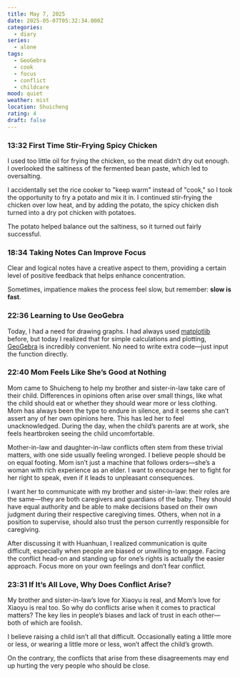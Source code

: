 ```yaml
---
title: May 7, 2025
date: 2025-05-07T05:32:34.000Z
categories:
  - diary
series:
  - alone
tags:
  - GeoGebra
  - cook
  - focus
  - conflict
  - childcare
mood: quiet
weather: mist
location: Shuicheng
rating: 4
draft: false
---
```


### 13:32 First Time Stir-Frying Spicy Chicken  

I used too little oil for frying the chicken, so the meat didn’t dry out enough. I overlooked the saltiness of the fermented bean paste, which led to oversalting.  

I accidentally set the rice cooker to "keep warm" instead of "cook," so I took the opportunity to fry a potato and mix it in. I continued stir-frying the chicken over low heat, and by adding the potato, the spicy chicken dish turned into a dry pot chicken with potatoes.  

The potato helped balance out the saltiness, so it turned out fairly successful.  

### 18:34 Taking Notes Can Improve Focus  

Clear and logical notes have a creative aspect to them, providing a certain level of positive feedback that helps enhance concentration.  

Sometimes, impatience makes the process feel slow, but remember: **slow is fast**.  

### 22:36 Learning to Use GeoGebra  

Today, I had a need for drawing graphs. I had always used [matplotlib](https://matplotlib.online/) before, but today I realized that for simple calculations and plotting, [GeoGebra](https://www.geogebra.org/) is incredibly convenient. No need to write extra code—just input the function directly.  

### 22:40 Mom Feels Like She’s Good at Nothing  

Mom came to Shuicheng to help my brother and sister-in-law take care of their child. Differences in opinions often arise over small things, like what the child should eat or whether they should wear more or less clothing. Mom has always been the type to endure in silence, and it seems she can’t assert any of her own opinions here. This has led her to feel unacknowledged. During the day, when the child’s parents are at work, she feels heartbroken seeing the child uncomfortable.  

Mother-in-law and daughter-in-law conflicts often stem from these trivial matters, with one side usually feeling wronged. I believe people should be on equal footing. Mom isn’t just a machine that follows orders—she’s a woman with rich experience as an elder. I want to encourage her to fight for her right to speak, even if it leads to unpleasant consequences.  

I want her to communicate with my brother and sister-in-law: their roles are the same—they are both caregivers and guardians of the baby. They should have equal authority and be able to make decisions based on their own judgment during their respective caregiving times. Others, when not in a position to supervise, should also trust the person currently responsible for caregiving.  

After discussing it with Huanhuan, I realized communication is quite difficult, especially when people are biased or unwilling to engage. Facing the conflict head-on and standing up for one’s rights is actually the easier approach. Focus more on your own feelings and don’t fear conflict.  

### 23:31 If It’s All Love, Why Does Conflict Arise?  

My brother and sister-in-law’s love for Xiaoyu is real, and Mom’s love for Xiaoyu is real too. So why do conflicts arise when it comes to practical matters? The key lies in people’s biases and lack of trust in each other—both of which are foolish.  

I believe raising a child isn’t all that difficult. Occasionally eating a little more or less, or wearing a little more or less, won’t affect the child’s growth.  

On the contrary, the conflicts that arise from these disagreements may end up hurting the very people who should be close. 